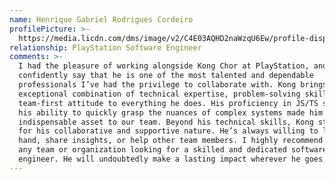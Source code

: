 ```yaml
---
name: Henrique Gabriel Rodrigues Cordeiro
profilePicture: >-
  https://media.licdn.com/dms/image/v2/C4E03AQHD2naWzqU6Ew/profile-displayphoto-shrink_100_100/profile-displayphoto-shrink_100_100/0/1653468506377?e=1740009600&v=beta&t=dQiD6aCdT0aSzfaZO9o62hcdPLwtzyOPo7oz9yj3UoE
relationship: PlayStation Software Engineer
comments: >-
  I had the pleasure of working alongside Kong Chor at PlayStation, and I can
  confidently say that he is one of the most talented and dependable
  professionals I’ve had the privilege to collaborate with. Kong brings an
  exceptional combination of technical expertise, problem-solving skills, and a
  team-first attitude to everything he does. His proficiency in JS/TS stacks and
  his ability to quickly grasp the nuances of complex systems made him an
  indispensable asset to our team. Beyond his technical skills, Kong stands out
  for his collaborative and supportive nature. He’s always willing to lend a
  hand, share insights, or help other team members. I highly recommend Kong to
  any team or organization looking for a skilled and dedicated software
  engineer. He will undoubtedly make a lasting impact wherever he goes.
---
```


